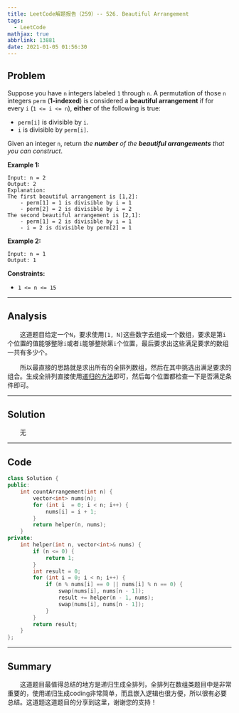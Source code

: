 ```yaml
---
title: LeetCode解题报告（259）-- 526. Beautiful Arrangement
tags:
  - LeetCode
mathjax: true
abbrlink: 13881
date: 2021-01-05 01:56:30
---
```


## Problem

Suppose you have `n` integers labeled `1` through `n`. A permutation of those `n` integers `perm` (**1-indexed**) is considered a **beautiful arrangement** if for every `i` (`1 <= i <= n`), **either** of the following is true:

- `perm[i]` is divisible by `i`.
- `i` is divisible by `perm[i]`.

Given an integer `n`, return *the **number** of the **beautiful arrangements** that you can construct*.

<!-- more -->

**Example 1:**

```
Input: n = 2
Output: 2
Explanation: 
The first beautiful arrangement is [1,2]:
    - perm[1] = 1 is divisible by i = 1
    - perm[2] = 2 is divisible by i = 2
The second beautiful arrangement is [2,1]:
    - perm[1] = 2 is divisible by i = 1
    - i = 2 is divisible by perm[2] = 1
```

**Example 2:**

```
Input: n = 1
Output: 1
```

**Constraints:**

- `1 <= n <= 15`

------

## Analysis

&emsp;&emsp;这道题目给定一个`N`，要求使用`[1, N]`这些数字去组成一个数组，要求是第`i`个位置的值能够整除`i`或者`i`能够整除第`i`个位置，最后要求出这些满足要求的数组一共有多少个。

&emsp;&emsp;所以最直接的思路就是求出所有的全排列数组，然后在其中挑选出满足要求的组合。生成全排列直接使用[递归的方法](https://blog.csdn.net/K346K346/article/details/51154786)即可，然后每个位置都检查一下是否满足条件即可。

------

## Solution

&emsp;&emsp;无

------

## Code

```c++
class Solution {
public:
    int countArrangement(int n) {
        vector<int> nums(n);
        for (int i  = 0; i < n; i++) {
            nums[i] = i + 1;
        }
        return helper(n, nums);
    }
private:
    int helper(int n, vector<int>& nums) {
        if (n <= 0) {
            return 1;
        }
        int result = 0;
        for (int i = 0; i < n; i++) {
            if (n % nums[i] == 0 || nums[i] % n == 0) {
                swap(nums[i], nums[n - 1]);
                result += helper(n - 1, nums);
                swap(nums[i], nums[n - 1]);
            }
        }
        return result;
    }
};
```

------

## Summary

&emsp;&emsp;这道题目最值得总结的地方是递归生成全排列，全排列在数组类题目中是非常重要的，使用递归生成coding非常简单，而且嵌入逻辑也很方便，所以很有必要总结。这道题这道题目的分享到这里，谢谢您的支持！
